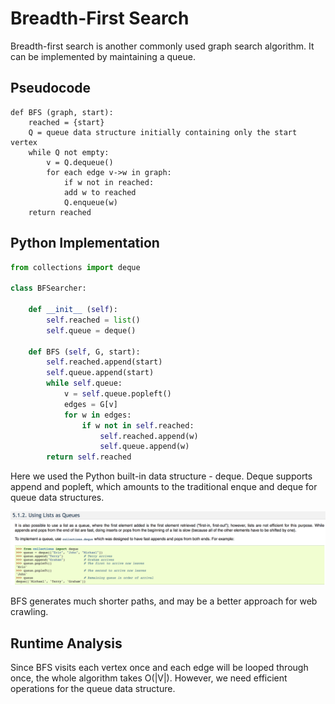 # Breadth-First Search

Breadth-first search is another commonly used graph search algorithm. It can be implemented by maintaining a queue.

## Pseudocode

```text
def BFS (graph, start):
    reached = {start}
    Q = queue data structure initially containing only the start vertex
    while Q not empty:
        v = Q.dequeue()
        for each edge v->w in graph:
            if w not in reached:
            add w to reached
            Q.enqueue(w)
    return reached
```

## Python Implementation

```python
from collections import deque

class BFSearcher:

    def __init__ (self):
        self.reached = list()
        self.queue = deque()
    
    def BFS (self, G, start):
        self.reached.append(start)
        self.queue.append(start)
        while self.queue:
            v = self.queue.popleft()
            edges = G[v]
            for w in edges:
                if w not in self.reached:
                    self.reached.append(w)
                    self.queue.append(w)
        return self.reached
```

Here we used the Python built-in data structure - deque. Deque supports append and popleft, which amounts to the traditional enque and deque for queue data structures. 



![Deque data structure ](../.gitbook/assets/screen-shot-2018-05-30-at-00.51.45.png)

BFS generates much shorter paths, and may be a better approach for web crawling.

## Runtime Analysis

Since BFS visits each vertex once and each edge will be looped through once, the whole algorithm takes O\(\|V\|\). However, we need efficient operations for the queue data structure.


